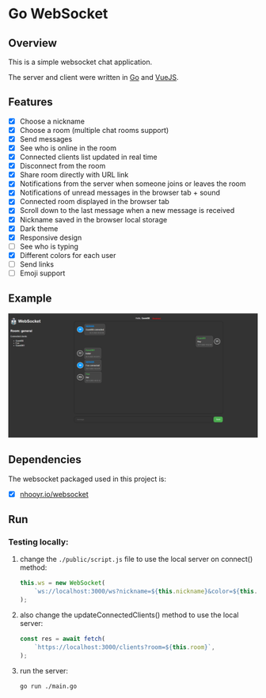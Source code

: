 # Go WebSocket

## Overview

This is a simple websocket chat application.

The server and client were written in [Go](https://golang.org) and [VueJS](https://vuejs.org).

## Features

- [x] Choose a nickname
- [x] Choose a room (multiple chat rooms support)
- [x] Send messages
- [x] See who is online in the room
- [x] Connected clients list updated in real time
- [x] Disconnect from the room
- [x] Share room directly with URL link
- [x] Notifications from the server when someone joins or leaves the room
- [x] Notifications of unread messages in the browser tab + sound
- [x] Connected room displayed in the browser tab
- [x] Scroll down to the last message when a new message is received
- [x] Nickname saved in the browser local storage
- [x] Dark theme
- [x] Responsive design
- [ ] See who is typing
- [x] Different colors for each user
- [ ] Send links
- [ ] Emoji support

## Example

![example](./docs/example_darkmode.png)

## Dependencies

The websocket packaged used in this project is:

- [x] [nhooyr.io/websocket](https://github.com/nhooyr/websocket)

## Run

### Testing locally:

1. change the `./public/script.js` file to use the local server on connect() method:

    ```javascript
    this.ws = new WebSocket(
        `ws://localhost:3000/ws?nickname=${this.nickname}&color=${this.color}&room=${this.room}`
    );
    ```

2. also change the updateConnectedClients() method to use the local server:

    ```javascript
    const res = await fetch(
        `https://localhost:3000/clients?room=${this.room}`,
    );
    ```

3. run the server:

    ```bash
    go run ./main.go
    ```
